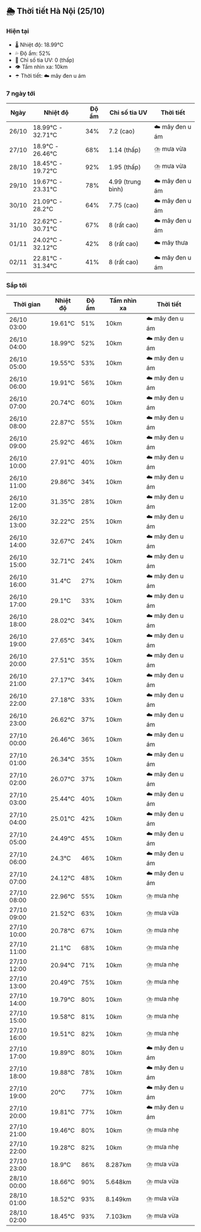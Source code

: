 ## 🌦️ Thời tiết Hà Nội (25/10)

### Hiện tại

- 🌡️ Nhiệt độ: 18.99℃
- 💦 Độ ẩm: 52%
- 🌟 Chỉ số tia UV: 0 (thấp)
- 👁️ Tầm nhìn xa: 10km
- ☂️ Thời tiết: ☁️ mây đen u ám

### 7 ngày tới

| Ngày | Nhiệt độ | Độ ẩm | Chỉ số tia UV | Thời tiết |
| --- | --- | --- | --- | --- |
| 26/10 | 18.99℃ - 32.71℃ | 34% | 7.2 (cao) | ☁️ mây đen u ám |
| 27/10 | 18.9℃ - 26.46℃ | 68% | 1.14 (thấp) | ⛈️ mưa vừa |
| 28/10 | 18.45℃ - 19.72℃ | 92% | 1.95 (thấp) | ⛈️ mưa vừa |
| 29/10 | 19.67℃ - 23.31℃ | 78% | 4.99 (trung bình) | ☁️ mây đen u ám |
| 30/10 | 21.09℃ - 28.2℃ | 64% | 7.75 (cao) | ☁️ mây đen u ám |
| 31/10 | 22.62℃ - 30.71℃ | 67% | 8 (rất cao) | ☁️ mây đen u ám |
| 01/11 | 24.02℃ - 32.12℃ | 42% | 8 (rất cao) | ☁️ mây thưa |
| 02/11 | 22.81℃ - 31.34℃ | 41% | 8 (rất cao) | ☁️ mây đen u ám |

### Sắp tới

| Thời gian | Nhiệt độ | Độ ẩm | Tầm nhìn xa | Thời tiết |
| --- | --- | --- | --- | --- |
| 26/10 03:00 | 19.61℃ | 51% | 10km | ☁️ mây đen u ám |
| 26/10 04:00 | 18.99℃ | 52% | 10km | ☁️ mây đen u ám |
| 26/10 05:00 | 19.55℃ | 53% | 10km | ☁️ mây đen u ám |
| 26/10 06:00 | 19.91℃ | 56% | 10km | ☁️ mây đen u ám |
| 26/10 07:00 | 20.74℃ | 60% | 10km | ☁️ mây đen u ám |
| 26/10 08:00 | 22.87℃ | 55% | 10km | ☁️ mây đen u ám |
| 26/10 09:00 | 25.92℃ | 46% | 10km | ☁️ mây đen u ám |
| 26/10 10:00 | 27.91℃ | 40% | 10km | ☁️ mây đen u ám |
| 26/10 11:00 | 29.86℃ | 34% | 10km | ☁️ mây đen u ám |
| 26/10 12:00 | 31.35℃ | 28% | 10km | ☁️ mây đen u ám |
| 26/10 13:00 | 32.22℃ | 25% | 10km | ☁️ mây đen u ám |
| 26/10 14:00 | 32.67℃ | 24% | 10km | ☁️ mây đen u ám |
| 26/10 15:00 | 32.71℃ | 24% | 10km | ☁️ mây đen u ám |
| 26/10 16:00 | 31.4℃ | 27% | 10km | ☁️ mây đen u ám |
| 26/10 17:00 | 29.1℃ | 33% | 10km | ☁️ mây đen u ám |
| 26/10 18:00 | 28.02℃ | 34% | 10km | ☁️ mây đen u ám |
| 26/10 19:00 | 27.65℃ | 34% | 10km | ☁️ mây đen u ám |
| 26/10 20:00 | 27.51℃ | 35% | 10km | ☁️ mây đen u ám |
| 26/10 21:00 | 27.17℃ | 34% | 10km | ☁️ mây đen u ám |
| 26/10 22:00 | 27.18℃ | 33% | 10km | ☁️ mây đen u ám |
| 26/10 23:00 | 26.62℃ | 37% | 10km | ☁️ mây đen u ám |
| 27/10 00:00 | 26.46℃ | 36% | 10km | ☁️ mây đen u ám |
| 27/10 01:00 | 26.34℃ | 35% | 10km | ☁️ mây đen u ám |
| 27/10 02:00 | 26.07℃ | 37% | 10km | ☁️ mây đen u ám |
| 27/10 03:00 | 25.44℃ | 40% | 10km | ☁️ mây đen u ám |
| 27/10 04:00 | 25.01℃ | 42% | 10km | ☁️ mây đen u ám |
| 27/10 05:00 | 24.49℃ | 45% | 10km | ☁️ mây đen u ám |
| 27/10 06:00 | 24.3℃ | 46% | 10km | ☁️ mây đen u ám |
| 27/10 07:00 | 24.12℃ | 48% | 10km | ☁️ mây đen u ám |
| 27/10 08:00 | 22.96℃ | 55% | 10km | ⛈️ mưa nhẹ |
| 27/10 09:00 | 21.52℃ | 63% | 10km | ⛈️ mưa vừa |
| 27/10 10:00 | 20.78℃ | 67% | 10km | ⛈️ mưa nhẹ |
| 27/10 11:00 | 21.1℃ | 68% | 10km | ⛈️ mưa nhẹ |
| 27/10 12:00 | 20.94℃ | 71% | 10km | ⛈️ mưa nhẹ |
| 27/10 13:00 | 20.49℃ | 75% | 10km | ⛈️ mưa nhẹ |
| 27/10 14:00 | 19.79℃ | 80% | 10km | ⛈️ mưa nhẹ |
| 27/10 15:00 | 19.58℃ | 81% | 10km | ⛈️ mưa nhẹ |
| 27/10 16:00 | 19.51℃ | 82% | 10km | ⛈️ mưa nhẹ |
| 27/10 17:00 | 19.89℃ | 80% | 10km | ☁️ mây đen u ám |
| 27/10 18:00 | 19.88℃ | 78% | 10km | ☁️ mây đen u ám |
| 27/10 19:00 | 20℃ | 77% | 10km | ☁️ mây đen u ám |
| 27/10 20:00 | 19.81℃ | 77% | 10km | ☁️ mây đen u ám |
| 27/10 21:00 | 19.46℃ | 80% | 10km | ⛈️ mưa nhẹ |
| 27/10 22:00 | 19.28℃ | 82% | 10km | ⛈️ mưa nhẹ |
| 27/10 23:00 | 18.9℃ | 86% | 8.287km | ⛈️ mưa vừa |
| 28/10 00:00 | 18.66℃ | 90% | 5.648km | ⛈️ mưa vừa |
| 28/10 01:00 | 18.52℃ | 93% | 8.149km | ⛈️ mưa vừa |
| 28/10 02:00 | 18.45℃ | 93% | 7.103km | ⛈️ mưa vừa |
